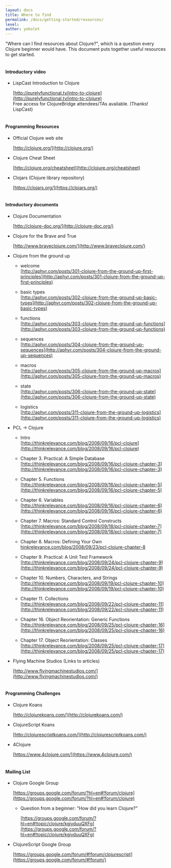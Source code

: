 ```yaml
---
layout: docs
title: Where to find
permalink: /docs/getting-started/resources/
level:
author: yokolet
---
```


"Where can I find resources about Clojure?", which is a question every Clojure beginner would have.
This document puts together useful resources to get started.
<br/><br/>


#### Introductory video

- LispCast Introduction to Clojure

    [http://purelyfunctional.tv/intro-to-clojure](http://purelyfunctional.tv/intro-to-clojure)<br/>
    Free access for ClojureBridge attendees/TAs available. (Thanks! LispCast)
    <br/><br/>

#### Programming Resources

  - Official Clojure web site

    [http://clojure.org/](http://clojure.org/)

  - Clojure Cheat Sheet

    [http://clojure.org/cheatsheet](http://clojure.org/cheatsheet)

  - Clojars (Clojure library repository)

    [https://clojars.org/](https://clojars.org/)
    <br/><br/>

#### Introductory documents

- Clojure Documentation

    [http://clojure-doc.org/](http://clojure-doc.org/)

- Clojure for the Brave and True

    [http://www.braveclojure.com/](http://www.braveclojure.com/)

- Clojure from the ground up

  - welcome<br/>
      [http://aphyr.com/posts/301-clojure-from-the-ground-up-first-principles](http://aphyr.com/posts/301-clojure-from-the-ground-up-first-principles)

  - basic types<br/>
      [http://aphyr.com/posts/302-clojure-from-the-ground-up-basic-types](http://aphyr.com/posts/302-clojure-from-the-ground-up-basic-types)

  - functions<br/>
      [http://aphyr.com/posts/303-clojure-from-the-ground-up-functions](http://aphyr.com/posts/303-clojure-from-the-ground-up-functions)

  - sequences<br/>
      [http://aphyr.com/posts/304-clojure-from-the-ground-up-sequences](http://aphyr.com/posts/304-clojure-from-the-ground-up-sequences)

  - macros<br/>
     [http://aphyr.com/posts/305-clojure-from-the-ground-up-macros](http://aphyr.com/posts/305-clojure-from-the-ground-up-macros)

  - state<br/>
      [http://aphyr.com/posts/306-clojure-from-the-ground-up-state](http://aphyr.com/posts/306-clojure-from-the-ground-up-state)

  - logistics<br/>
      [http://aphyr.com/posts/311-clojure-from-the-ground-up-logistics](http://aphyr.com/posts/311-clojure-from-the-ground-up-logistics)

- PCL -> Clojure

  - Intro<br/>
      [http://thinkrelevance.com/blog/2008/09/16/pcl-clojure](http://thinkrelevance.com/blog/2008/09/16/pcl-clojure)

  - Chapter 3. Practical: A Simple Database<br/>
      [http://thinkrelevance.com/blog/2008/09/16/pcl-clojure-chapter-3](http://thinkrelevance.com/blog/2008/09/16/pcl-clojure-chapter-3)

  - Chapter 5. Functions<br/>
      [http://thinkrelevance.com/blog/2008/09/16/pcl-clojure-chapter-5](http://thinkrelevance.com/blog/2008/09/16/pcl-clojure-chapter-5)

  - Chapter 6. Variables<br/>
      [http://thinkrelevance.com/blog/2008/09/16/pcl-clojure-chapter-6](http://thinkrelevance.com/blog/2008/09/16/pcl-clojure-chapter-6)

  - Chapter 7. Macros: Standard Control Constructs<br/>
      [http://thinkrelevance.com/blog/2008/09/18/pcl-clojure-chapter-7](http://thinkrelevance.com/blog/2008/09/18/pcl-clojure-chapter-7)

  - Chapter 8. Macros: Defining Your Own<br/>
      [hinkrelevance.com/blog/2008/09/23/pcl-clojure-chapter-8](hinkrelevance.com/blog/2008/09/23/pcl-clojure-chapter-8)

  - Chapter 9. Practical: A Unit Test Framework<br/>
      [http://thinkrelevance.com/blog/2008/09/24/pcl-clojure-chapter-9](http://thinkrelevance.com/blog/2008/09/24/pcl-clojure-chapter-9)

  - Chapter 10. Numbers, Characters, and Strings<br/>
      [http://thinkrelevance.com/blog/2008/09/19/pcl-clojure-chapter-10](http://thinkrelevance.com/blog/2008/09/19/pcl-clojure-chapter-10)

  - Chapter 11. Collections<br/>
      [http://thinkrelevance.com/blog/2008/09/22/pcl-clojure-chapter-11](http://thinkrelevance.com/blog/2008/09/22/pcl-clojure-chapter-11)

  - Chapter 16. Object Reorientation: Generic Functions<br/>
      [http://thinkrelevance.com/blog/2008/09/25/pcl-clojure-chapter-16](http://thinkrelevance.com/blog/2008/09/25/pcl-clojure-chapter-16)

  - Chapter 17. Object Reorientation: Classes<br/>
      [http://thinkrelevance.com/blog/2008/09/25/pcl-clojure-chapter-17](http://thinkrelevance.com/blog/2008/09/25/pcl-clojure-chapter-17)

- Flying Machine Studios (Links to articles)

    [http://www.flyingmachinestudios.com/](http://www.flyingmachinestudios.com/)
    <br/><br/>

#### Programming Challenges

  - Clojure Koans

    [http://clojurekoans.com/](http://clojurekoans.com/)

  - ClojureScript Koans

    [http://clojurescriptkoans.com/](http://clojurescriptkoans.com/)

  - 4Clojure

    [https://www.4clojure.com/](https://www.4clojure.com/)
    <br/><br/>

#### Mailing List

  - Clojure Google Group

    [https://groups.google.com/forum/?hl=en#!forum/clojure](https://groups.google.com/forum/?hl=en#!forum/clojure)

    - Question from a beginner: "How did you learn Clojure?"

      [https://groups.google.com/forum/?hl=en#!topic/clojure/kgjyduuQXFg](https://groups.google.com/forum/?hl=en#!topic/clojure/kgjyduuQXFg)

  - ClojureScript Google Group

    [https://groups.google.com/forum/#!forum/clojurescript](https://groups.google.com/forum/#!forum/)
